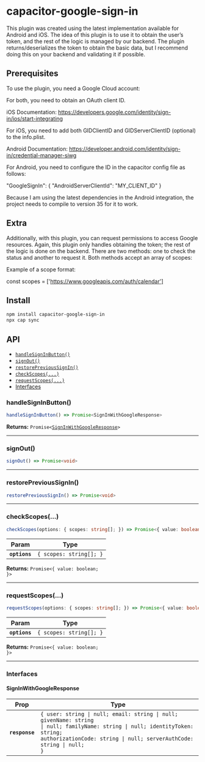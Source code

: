 # capacitor-google-sign-in

This plugin was created using the latest implementation available for Android and iOS.
The idea of this plugin is to use it to obtain the user’s token, and the rest of the logic is managed by our backend.
The plugin returns/deserializes the token to obtain the basic data, but I recommend doing this on your backend and validating it if possible.

##  Prerequisites

To use the plugin, you need a Google Cloud account:

For both, you need to obtain an OAuth client ID.

iOS Documentation: https://developers.google.com/identity/sign-in/ios/start-integrating

For iOS, you need to add both GIDClientID and GIDServerClientID (optional) to the info.plist.

Android Documentation: https://developer.android.com/identity/sign-in/credential-manager-siwg

For Android, you need to configure the ID in the capacitor config file as follows:

"GoogleSignIn": {
"AndroidServerClientId": "MY_CLIENT_ID"
}

Because I am using the latest dependencies in the Android integration, the project needs to compile to version 35 for it to work.

## Extra

Additionally, with this plugin, you can request permissions to access Google resources. Again, this plugin only handles obtaining the token; the rest of the logic is done on the backend. There are two methods: one to check the status and another to request it. Both methods accept an array of scopes:

Example of a scope format:

const scopes = ['https://www.googleapis.com/auth/calendar']

## Install

```bash
npm install capacitor-google-sign-in
npx cap sync
```

## API

<docgen-index>

* [`handleSignInButton()`](#handlesigninbutton)
* [`signOut()`](#signout)
* [`restorePreviousSignIn()`](#restoreprevioussignin)
* [`checkScopes(...)`](#checkscopes)
* [`requestScopes(...)`](#requestscopes)
* [Interfaces](#interfaces)

</docgen-index>

<docgen-api>
<!--Update the source file JSDoc comments and rerun docgen to update the docs below-->

### handleSignInButton()

```typescript
handleSignInButton() => Promise<SignInWithGoogleResponse>
```

**Returns:** <code>Promise&lt;<a href="#signinwithgoogleresponse">SignInWithGoogleResponse</a>&gt;</code>

--------------------


### signOut()

```typescript
signOut() => Promise<void>
```

--------------------


### restorePreviousSignIn()

```typescript
restorePreviousSignIn() => Promise<void>
```

--------------------


### checkScopes(...)

```typescript
checkScopes(options: { scopes: string[]; }) => Promise<{ value: boolean; }>
```

| Param         | Type                               |
| ------------- | ---------------------------------- |
| **`options`** | <code>{ scopes: string[]; }</code> |

**Returns:** <code>Promise&lt;{ value: boolean; }&gt;</code>

--------------------


### requestScopes(...)

```typescript
requestScopes(options: { scopes: string[]; }) => Promise<{ value: boolean; }>
```

| Param         | Type                               |
| ------------- | ---------------------------------- |
| **`options`** | <code>{ scopes: string[]; }</code> |

**Returns:** <code>Promise&lt;{ value: boolean; }&gt;</code>

--------------------


### Interfaces


#### SignInWithGoogleResponse

| Prop           | Type                                                                                                                                                                                                           |
| -------------- | -------------------------------------------------------------------------------------------------------------------------------------------------------------------------------------------------------------- |
| **`response`** | <code>{ user: string \| null; email: string \| null; givenName: string \| null; familyName: string \| null; identityToken: string; authorizationCode: string \| null; serverAuthCode: string \| null; }</code> |

</docgen-api>

